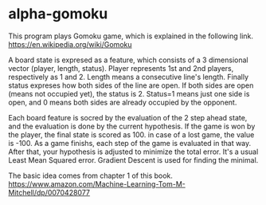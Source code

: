 # alpha-gomoku

This program plays Gomoku game, which is explained in the following link.
https://en.wikipedia.org/wiki/Gomoku

A board state is expresed as a feature, which consists of a 3 dimensional vector (player, length, status).
Player represents 1st and 2nd players, respectively as 1 and 2. Length means a consecutive line's length. Finally status expreses how both sides of the line are open. If both sides are open (means not occupied yet), the status is 2. Status=1 means just one side is open, and 0 means both sides are already occupied by the opponent. 

Each board feature is socred by the evaluation of the 2 step ahead state, and the evaluation is done by the current hypothesis. If the game is won by the player, the final state is scored as 100. in case of a lost game, the value is -100. As a game finishs, each step of the game is evaluated in that way. After that, your hypothesis is adjusted to minimize the total error. It's a usual Least Mean Squared error. Gradient Descent is used for finding the minimal. 

The basic idea comes from chapter 1 of this book.
https://www.amazon.com/Machine-Learning-Tom-M-Mitchell/dp/0070428077
